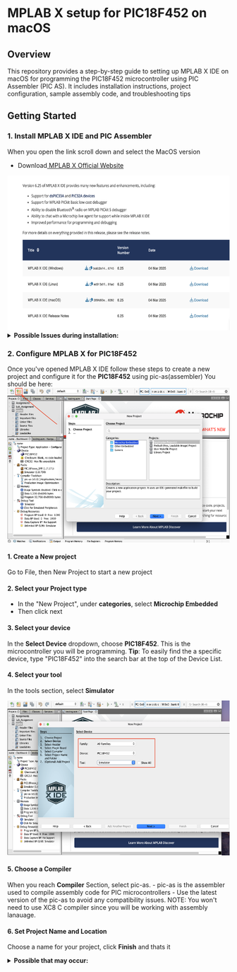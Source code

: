 # MPLAB X setup for PIC18F452 on macOS
## Overview
This repository provides a step-by-step guide to setting up MPLAB X IDE on macOS for programming the PIC18F452 microcontroller using PIC Assembler (PIC AS). It includes installation instructions, project configuration, sample assembly code, and troubleshooting tips


## Getting Started
### 1. Install MPLAB X IDE and PIC Assembler
When you open the link scroll down and select the MacOS version
- Download[ MPLAB X Official Website](https://www.microchip.com/en-us/tools-resources/develop/mplab-x-ide)
 <img src="Docs/Images/first.png" width="600" height="350">

<details>
<summary> <strong>Possible Issues during installation:</strong> </summary>

</details>

### 2. Configure MPLAB X for PIC18F452
Once you've opened MPLAB X IDE follow these steps to create a new project and configure it for the **PIC18F452** using pic-as(assembler)
You should be here:
 <img src ="Docs/Images/second.png" width="600" height="350">
  #### 1. Create a New project
  Go to File, then New Project to start a new project
  
  #### 2. Select your Project type
  - In the "New Project", under **categories**, select **Microchip Embedded**
  - Then click next
  #### 3. Select your device
  In the **Select Device** dropdown, choose **PIC18F452**. This is the microcontroller you will be programming.
    **Tip**: To easily find the a specific device, type "PIC18F452" into the search bar at the top of the Device List.
  #### 4. Select your tool
  In the tools section, select **Simulator**

 <img src ="Docs/Images/third.png" width="600" height="350">
 
  #### 5. Choose a Compiler
  When you reach **Compiler** Section, select pic-as.
    - pic-as is the assembler used to compile assembly code for PIC microcontrollers
    - Use the latest version of the pic-as to avoid any compatibility issues.
    NOTE: You won't need to use XC8 C compiler since you will be working with assembly lanauage.
  #### 6. Set Project Name and Location
  Choose a name for your project, click **Finish** and thats it
<details>
<summary> <strong>Possible that may occur:</strong> </summary>

</details>

